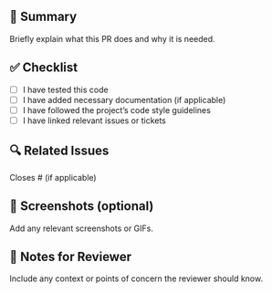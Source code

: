## 🚀 Summary

Briefly explain what this PR does and why it is needed.

## ✅ Checklist

- [ ] I have tested this code
- [ ] I have added necessary documentation (if applicable)
- [ ] I have followed the project’s code style guidelines
- [ ] I have linked relevant issues or tickets

## 🔍 Related Issues

Closes #<issue-number> (if applicable)

## 📸 Screenshots (optional)

Add any relevant screenshots or GIFs.

## 🧠 Notes for Reviewer

Include any context or points of concern the reviewer should know.
